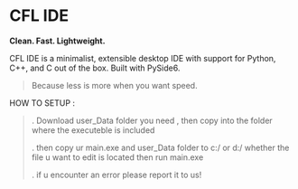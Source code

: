 # CFL IDE

**Clean. Fast. Lightweight.**

CFL IDE is a minimalist, extensible desktop IDE with support for Python, C++, and C out of the box. Built with PySide6.

> Because less is more when you want speed.


HOW TO SETUP :
> . Download user_Data folder you need , then copy into the folder where the executeble is included
> 
> . then copy ur main.exe and user_Data folder to c:/ or d:/ whether the file u want to edit is located then run main.exe
> 
> . if u encounter an error please report it to us!

